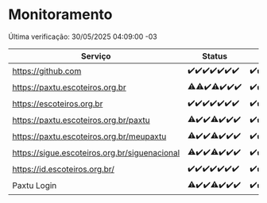 # Monitoramento

Última verificação: 30/05/2025 04:09:00 -03

|Serviço|Status|Últimas 24h|
|---|---|---|
|https://github.com|<span title="2025-05-23: OK=23">✔️</span><span title="2025-05-24: OK=23">✔️</span><span title="2025-05-25: OK=23">✔️</span><span title="2025-05-26: OK=22">✔️</span><span title="2025-05-27: OK=23">✔️</span><span title="2025-05-28: OK=23">✔️</span><span title="2025-05-29: OK=6">✔️</span>|<span title="29/05/2025 04:09:00 -03 : 200">✔️</span><span title="29/05/2025 05:13:00 -03 : 200">✔️</span><span title="29/05/2025 06:10:00 -03 : 200">✔️</span><span title="29/05/2025 07:10:00 -03 : 200">✔️</span><span title="29/05/2025 08:08:00 -03 : 200">✔️</span><span title="29/05/2025 09:17:00 -03 : 200">✔️</span><span title="29/05/2025 10:23:00 -03 : 200">✔️</span><span title="29/05/2025 11:09:00 -03 : 200">✔️</span><span title="29/05/2025 12:09:00 -03 : 200">✔️</span><span title="29/05/2025 13:11:00 -03 : 200">✔️</span><span title="29/05/2025 14:08:00 -03 : 200">✔️</span><span title="29/05/2025 15:13:00 -03 : 200">✔️</span><span title="29/05/2025 16:07:00 -03 : 200">✔️</span><span title="29/05/2025 17:11:00 -03 : 200">✔️</span><span title="29/05/2025 18:08:00 -03 : 200">✔️</span><span title="29/05/2025 19:09:00 -03 : 200">✔️</span><span title="29/05/2025 20:08:00 -03 : 200">✔️</span><span title="29/05/2025 21:47:00 -03 : 200">✔️</span><span title="29/05/2025 23:27:00 -03 : 200">✔️</span><span title="30/05/2025 00:36:00 -03 : 200">✔️</span><span title="30/05/2025 01:14:00 -03 : 200">✔️</span><span title="30/05/2025 02:10:00 -03 : 200">✔️</span><span title="30/05/2025 03:13:00 -03 : 200">✔️</span><span title="30/05/2025 04:09:00 -03 : 200">✔️</span>|
|https://paxtu.escoteiros.org.br|<span title="2025-05-23: OK=22, Falhas=1">⚠️</span><span title="2025-05-24: OK=22, Falhas=1">⚠️</span><span title="2025-05-25: OK=23">✔️</span><span title="2025-05-26: OK=20, Falhas=2">⚠️</span><span title="2025-05-27: OK=23">✔️</span><span title="2025-05-28: OK=23">✔️</span><span title="2025-05-29: OK=6">✔️</span>|<span title="29/05/2025 04:09:00 -03 : 200">✔️</span><span title="29/05/2025 05:13:00 -03 : 200">✔️</span><span title="29/05/2025 06:10:00 -03 : 200">✔️</span><span title="29/05/2025 07:10:00 -03 : 200">✔️</span><span title="29/05/2025 08:08:00 -03 : 200">✔️</span><span title="29/05/2025 09:17:00 -03 : 200">✔️</span><span title="29/05/2025 10:23:00 -03 : 200">✔️</span><span title="29/05/2025 11:09:00 -03 : 200">✔️</span><span title="29/05/2025 12:09:00 -03 : 200">✔️</span><span title="29/05/2025 13:11:00 -03 : 200">✔️</span><span title="29/05/2025 14:08:00 -03 : 200">✔️</span><span title="29/05/2025 15:13:00 -03 : 200">✔️</span><span title="29/05/2025 16:07:00 -03 : 0">❌</span><span title="29/05/2025 17:11:00 -03 : 200">✔️</span><span title="29/05/2025 18:08:00 -03 : 200">✔️</span><span title="29/05/2025 19:09:00 -03 : 200">✔️</span><span title="29/05/2025 20:08:00 -03 : 200">✔️</span><span title="29/05/2025 21:47:00 -03 : 200">✔️</span><span title="29/05/2025 23:27:00 -03 : 200">✔️</span><span title="30/05/2025 00:36:00 -03 : 200">✔️</span><span title="30/05/2025 01:14:00 -03 : 200">✔️</span><span title="30/05/2025 02:10:00 -03 : 200">✔️</span><span title="30/05/2025 03:13:00 -03 : 200">✔️</span><span title="30/05/2025 04:09:00 -03 : 200">✔️</span>|
|https://escoteiros.org.br|<span title="2025-05-23: OK=23">✔️</span><span title="2025-05-24: OK=23">✔️</span><span title="2025-05-25: OK=23">✔️</span><span title="2025-05-26: OK=22">✔️</span><span title="2025-05-27: OK=23">✔️</span><span title="2025-05-28: OK=23">✔️</span><span title="2025-05-29: OK=6">✔️</span>|<span title="29/05/2025 04:10:00 -03 : 200">✔️</span><span title="29/05/2025 05:13:00 -03 : 200">✔️</span><span title="29/05/2025 06:10:00 -03 : 200">✔️</span><span title="29/05/2025 07:10:00 -03 : 200">✔️</span><span title="29/05/2025 08:08:00 -03 : 200">✔️</span><span title="29/05/2025 09:17:00 -03 : 200">✔️</span><span title="29/05/2025 10:23:00 -03 : 200">✔️</span><span title="29/05/2025 11:09:00 -03 : 200">✔️</span><span title="29/05/2025 12:09:00 -03 : 200">✔️</span><span title="29/05/2025 13:11:00 -03 : 200">✔️</span><span title="29/05/2025 14:08:00 -03 : 200">✔️</span><span title="29/05/2025 15:13:00 -03 : 200">✔️</span><span title="29/05/2025 16:07:00 -03 : 200">✔️</span><span title="29/05/2025 17:11:00 -03 : 200">✔️</span><span title="29/05/2025 18:08:00 -03 : 200">✔️</span><span title="29/05/2025 19:09:00 -03 : 200">✔️</span><span title="29/05/2025 20:08:00 -03 : 200">✔️</span><span title="29/05/2025 21:47:00 -03 : 200">✔️</span><span title="29/05/2025 23:27:00 -03 : 200">✔️</span><span title="30/05/2025 00:36:00 -03 : 200">✔️</span><span title="30/05/2025 01:14:00 -03 : 200">✔️</span><span title="30/05/2025 02:10:00 -03 : 200">✔️</span><span title="30/05/2025 03:13:00 -03 : 200">✔️</span><span title="30/05/2025 04:09:00 -03 : 200">✔️</span>|
|https://paxtu.escoteiros.org.br/paxtu|<span title="2025-05-23: OK=22, Falhas=1">⚠️</span><span title="2025-05-24: OK=23">✔️</span><span title="2025-05-25: OK=23">✔️</span><span title="2025-05-26: OK=21, Falhas=1">⚠️</span><span title="2025-05-27: OK=23">✔️</span><span title="2025-05-28: OK=23">✔️</span><span title="2025-05-29: OK=6">✔️</span>|<span title="29/05/2025 04:10:00 -03 : 200">✔️</span><span title="29/05/2025 05:13:00 -03 : 200">✔️</span><span title="29/05/2025 06:10:00 -03 : 200">✔️</span><span title="29/05/2025 07:10:00 -03 : 200">✔️</span><span title="29/05/2025 08:08:00 -03 : 200">✔️</span><span title="29/05/2025 09:17:00 -03 : 200">✔️</span><span title="29/05/2025 10:23:00 -03 : 200">✔️</span><span title="29/05/2025 11:09:00 -03 : 200">✔️</span><span title="29/05/2025 12:09:00 -03 : 200">✔️</span><span title="29/05/2025 13:11:00 -03 : 200">✔️</span><span title="29/05/2025 14:08:00 -03 : 200">✔️</span><span title="29/05/2025 15:13:00 -03 : 200">✔️</span><span title="29/05/2025 16:07:00 -03 : 0">❌</span><span title="29/05/2025 17:11:00 -03 : 200">✔️</span><span title="29/05/2025 18:08:00 -03 : 200">✔️</span><span title="29/05/2025 19:09:00 -03 : 200">✔️</span><span title="29/05/2025 20:08:00 -03 : 200">✔️</span><span title="29/05/2025 21:47:00 -03 : 200">✔️</span><span title="29/05/2025 23:27:00 -03 : 200">✔️</span><span title="30/05/2025 00:36:00 -03 : 200">✔️</span><span title="30/05/2025 01:14:00 -03 : 200">✔️</span><span title="30/05/2025 02:10:00 -03 : 200">✔️</span><span title="30/05/2025 03:14:00 -03 : 200">✔️</span><span title="30/05/2025 04:09:00 -03 : 200">✔️</span>|
|https://paxtu.escoteiros.org.br/meupaxtu|<span title="2025-05-23: OK=22, Falhas=1">⚠️</span><span title="2025-05-24: OK=23">✔️</span><span title="2025-05-25: OK=23">✔️</span><span title="2025-05-26: OK=21, Falhas=1">⚠️</span><span title="2025-05-27: OK=23">✔️</span><span title="2025-05-28: OK=23">✔️</span><span title="2025-05-29: OK=6">✔️</span>|<span title="29/05/2025 04:10:00 -03 : 200">✔️</span><span title="29/05/2025 05:13:00 -03 : 200">✔️</span><span title="29/05/2025 06:10:00 -03 : 200">✔️</span><span title="29/05/2025 07:10:00 -03 : 200">✔️</span><span title="29/05/2025 08:08:00 -03 : 200">✔️</span><span title="29/05/2025 09:17:00 -03 : 200">✔️</span><span title="29/05/2025 10:23:00 -03 : 200">✔️</span><span title="29/05/2025 11:09:00 -03 : 200">✔️</span><span title="29/05/2025 12:09:00 -03 : 200">✔️</span><span title="29/05/2025 13:11:00 -03 : 200">✔️</span><span title="29/05/2025 14:08:00 -03 : 200">✔️</span><span title="29/05/2025 15:13:00 -03 : 200">✔️</span><span title="29/05/2025 16:07:00 -03 : 0">❌</span><span title="29/05/2025 17:11:00 -03 : 200">✔️</span><span title="29/05/2025 18:08:00 -03 : 200">✔️</span><span title="29/05/2025 19:09:00 -03 : 200">✔️</span><span title="29/05/2025 20:08:00 -03 : 200">✔️</span><span title="29/05/2025 21:47:00 -03 : 200">✔️</span><span title="29/05/2025 23:27:00 -03 : 200">✔️</span><span title="30/05/2025 00:36:00 -03 : 200">✔️</span><span title="30/05/2025 01:14:00 -03 : 200">✔️</span><span title="30/05/2025 02:10:00 -03 : 200">✔️</span><span title="30/05/2025 03:14:00 -03 : 200">✔️</span><span title="30/05/2025 04:09:00 -03 : 200">✔️</span>|
|https://sigue.escoteiros.org.br/siguenacional|<span title="2025-05-23: OK=22, Falhas=1">⚠️</span><span title="2025-05-24: OK=23">✔️</span><span title="2025-05-25: OK=23">✔️</span><span title="2025-05-26: OK=21, Falhas=1">⚠️</span><span title="2025-05-27: OK=23">✔️</span><span title="2025-05-28: OK=23">✔️</span><span title="2025-05-29: OK=6">✔️</span>|<span title="29/05/2025 04:10:00 -03 : 200">✔️</span><span title="29/05/2025 05:13:00 -03 : 200">✔️</span><span title="29/05/2025 06:10:00 -03 : 200">✔️</span><span title="29/05/2025 07:10:00 -03 : 200">✔️</span><span title="29/05/2025 08:08:00 -03 : 200">✔️</span><span title="29/05/2025 09:17:00 -03 : 200">✔️</span><span title="29/05/2025 10:23:00 -03 : 200">✔️</span><span title="29/05/2025 11:09:00 -03 : 200">✔️</span><span title="29/05/2025 12:09:00 -03 : 200">✔️</span><span title="29/05/2025 13:11:00 -03 : 200">✔️</span><span title="29/05/2025 14:08:00 -03 : 200">✔️</span><span title="29/05/2025 15:13:00 -03 : 200">✔️</span><span title="29/05/2025 16:07:00 -03 : 0">❌</span><span title="29/05/2025 17:11:00 -03 : 200">✔️</span><span title="29/05/2025 18:08:00 -03 : 200">✔️</span><span title="29/05/2025 19:09:00 -03 : 200">✔️</span><span title="29/05/2025 20:08:00 -03 : 200">✔️</span><span title="29/05/2025 21:47:00 -03 : 200">✔️</span><span title="29/05/2025 23:27:00 -03 : 200">✔️</span><span title="30/05/2025 00:36:00 -03 : 200">✔️</span><span title="30/05/2025 01:14:00 -03 : 200">✔️</span><span title="30/05/2025 02:10:00 -03 : 200">✔️</span><span title="30/05/2025 03:14:00 -03 : 200">✔️</span><span title="30/05/2025 04:09:00 -03 : 200">✔️</span>|
|https://id.escoteiros.org.br/|<span title="2025-05-23: OK=23">✔️</span><span title="2025-05-24: OK=23">✔️</span><span title="2025-05-25: OK=23">✔️</span><span title="2025-05-26: OK=22">✔️</span><span title="2025-05-27: OK=23">✔️</span><span title="2025-05-28: OK=23">✔️</span><span title="2025-05-29: OK=6">✔️</span>|<span title="29/05/2025 04:10:00 -03 : 200">✔️</span><span title="29/05/2025 05:13:00 -03 : 200">✔️</span><span title="29/05/2025 06:10:00 -03 : 200">✔️</span><span title="29/05/2025 07:10:00 -03 : 200">✔️</span><span title="29/05/2025 08:08:00 -03 : 200">✔️</span><span title="29/05/2025 09:17:00 -03 : 200">✔️</span><span title="29/05/2025 10:23:00 -03 : 200">✔️</span><span title="29/05/2025 11:09:00 -03 : 200">✔️</span><span title="29/05/2025 12:09:00 -03 : 200">✔️</span><span title="29/05/2025 13:11:00 -03 : 200">✔️</span><span title="29/05/2025 14:08:00 -03 : 200">✔️</span><span title="29/05/2025 15:13:00 -03 : 200">✔️</span><span title="29/05/2025 16:07:00 -03 : 200">✔️</span><span title="29/05/2025 17:11:00 -03 : 200">✔️</span><span title="29/05/2025 18:08:00 -03 : 200">✔️</span><span title="29/05/2025 19:09:00 -03 : 200">✔️</span><span title="29/05/2025 20:08:00 -03 : 200">✔️</span><span title="29/05/2025 21:47:00 -03 : 200">✔️</span><span title="29/05/2025 23:27:00 -03 : 200">✔️</span><span title="30/05/2025 00:36:00 -03 : 200">✔️</span><span title="30/05/2025 01:14:00 -03 : 200">✔️</span><span title="30/05/2025 02:10:00 -03 : 200">✔️</span><span title="30/05/2025 03:14:00 -03 : 200">✔️</span><span title="30/05/2025 04:09:00 -03 : 200">✔️</span>|
|Paxtu Login|<span title="2025-05-23: OK=21, Falhas=2">⚠️</span><span title="2025-05-24: OK=23">✔️</span><span title="2025-05-25: OK=23">✔️</span><span title="2025-05-26: OK=21, Falhas=1">⚠️</span><span title="2025-05-27: OK=23">✔️</span><span title="2025-05-28: OK=23">✔️</span><span title="2025-05-29: OK=6">✔️</span>|<span title="29/05/2025 04:10:00 -03 : 200">✔️</span><span title="29/05/2025 05:13:00 -03 : 200">✔️</span><span title="29/05/2025 06:10:00 -03 : 200">✔️</span><span title="29/05/2025 07:10:00 -03 : 200">✔️</span><span title="29/05/2025 08:08:00 -03 : 200">✔️</span><span title="29/05/2025 09:17:00 -03 : 200">✔️</span><span title="29/05/2025 10:23:00 -03 : 200">✔️</span><span title="29/05/2025 11:09:00 -03 : 200">✔️</span><span title="29/05/2025 12:09:00 -03 : 200">✔️</span><span title="29/05/2025 13:11:00 -03 : 200">✔️</span><span title="29/05/2025 14:08:00 -03 : 200">✔️</span><span title="29/05/2025 15:13:00 -03 : 200">✔️</span><span title="29/05/2025 16:07:00 -03 : 504">❌</span><span title="29/05/2025 17:11:00 -03 : 200">✔️</span><span title="29/05/2025 18:08:00 -03 : 200">✔️</span><span title="29/05/2025 19:09:00 -03 : 200">✔️</span><span title="29/05/2025 20:08:00 -03 : 200">✔️</span><span title="29/05/2025 21:47:00 -03 : 200">✔️</span><span title="29/05/2025 23:27:00 -03 : 200">✔️</span><span title="30/05/2025 00:36:00 -03 : 200">✔️</span><span title="30/05/2025 01:14:00 -03 : 200">✔️</span><span title="30/05/2025 02:10:00 -03 : 200">✔️</span><span title="30/05/2025 03:14:00 -03 : 200">✔️</span><span title="30/05/2025 04:09:00 -03 : 200">✔️</span>|
